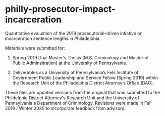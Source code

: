 # philly-prosecutor-impact-incarceration
Quantitative evaluation of the 2018 prosecutorial-driven intiative on incarceration sentence lengths in Philadelphia. 

Materials were submitted for:

1. Spring 2019 Dual Master's Thesis  (M.S. Criminology and Master of Public Adminsitration) at the University of Pennsylvania. 

2. Deliverables as a University of Pennsylvania’s Fels Institute of Government Public Leadership and Service Fellow (Spring 2019) within the Research Unit of the Philadelphia District Attorney’s Office (DAO). 

These files are updated versions from the original that was submitted to the Phildelphia District Attorney's Research Unit and the University of Pennsylvania's Department of Criminology. Revisions were made in Fall 2019 / Winter 2020 to incorporate feedback from advisors.


